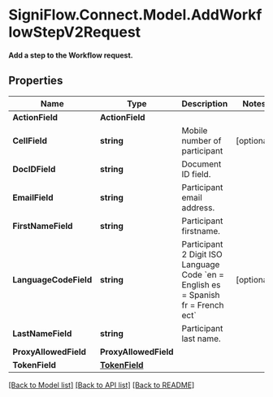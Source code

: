# SigniFlow.Connect.Model.AddWorkflowStepV2Request
#### Add a step to the Workflow request.

## Properties

Name | Type | Description | Notes
------------ | ------------- | ------------- | -------------
**ActionField** | **ActionField** |  | 
**CellField** | **string** | Mobile number of participant | [optional] 
**DocIDField** | **string** | Document ID field. | 
**EmailField** | **string** | Participant email address. | 
**FirstNameField** | **string** | Participant firstname. | 
**LanguageCodeField** | **string** | Participant 2 Digit ISO Language Code &#x60;en &#x3D; English es &#x3D; Spanish fr &#x3D; French ect&#x60; | [optional] 
**LastNameField** | **string** | Participant last name. | 
**ProxyAllowedField** | **ProxyAllowedField** |  | 
**TokenField** | [**TokenField**](TokenField.md) |  | 

[[Back to Model list]](../README.md#documentation-for-models) [[Back to API list]](../README.md#documentation-for-api-endpoints) [[Back to README]](../README.md)

